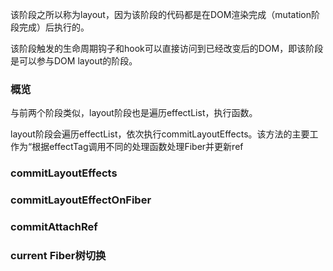该阶段之所以称为layout，因为该阶段的代码都是在DOM渲染完成（mutation阶段完成）后执行的。

该阶段触发的生命周期钩子和hook可以直接访问到已经改变后的DOM，即该阶段是可以参与DOM layout的阶段。

### 概览

与前两个阶段类似，layout阶段也是遍历effectList，执行函数。

layout阶段会遍历effectList，依次执行commitLayoutEffects。该方法的主要工作为“根据effectTag调用不同的处理函数处理Fiber并更新ref

### commitLayoutEffects

### commitLayoutEffectOnFiber

### commitAttachRef

### current Fiber树切换
